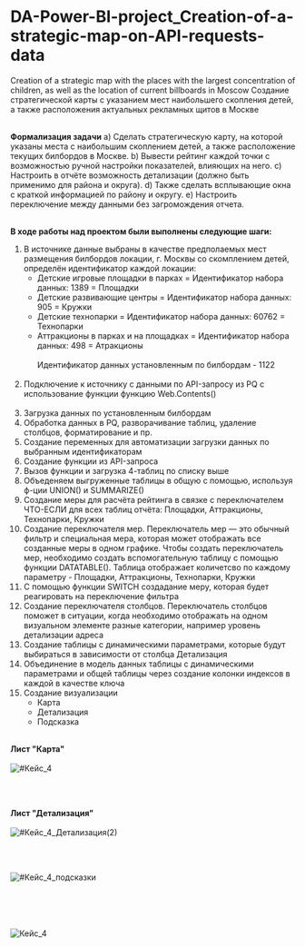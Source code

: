 # DA-Power-BI-project_Creation-of-a-strategic-map-on-API-requests-data
Creation of a strategic map with the places with the largest concentration of children, as well as the location of current billboards in Moscow
Создание стратегической карты с указанием мест наибольшего скопления детей, а также расположения актуальных рекламных щитов в Москве</br></br>

**Формализация задачи**
a) Сделать стратегическую карту, на которой указаны места с наибольшим скоплением детей, а также расположение текущих билбордов в Москве.
b) Вывести рейтинг каждой точки с возможностью ручной настройки показателей, влияющих на него.
c) Настроить в отчёте возможность детализации (должно быть применимо для района и округа).
d) Также сделать всплывающие окна с краткой информацией по району и округу.
e) Настроить переключение между данными без загромождения отчета.</br></br>

**В ходе работы над проектом были выполнены следующие шаги:**
1. В источнике данные выбраны в качестве предполаемых мест размещения билбордов локации, г. Москвы со скомплением детей, определён идентификатор каждой локации:
   - Детские игровые площадки в парках = Идентификатор набора данных: 1389 = Площадки
   - Детские развивающие центры = Идентификатор набора данных: 905 = Кружки
   - Детские технопарки = Идентификатор набора данных: 60762 = Технопарки
   - Аттракционы в парках и на площадках = Идентификатор набора данных: 498 = Атракционы</br></br>
Идентификатор данных установленным по билбордам - 1122</br></br>
2. Подключение к источнику с данными по API-запросу из PQ с использование функции функцию Web.Contents()</br></br>
3. Загрузка данных по установленным билбордам
4. Обработка данных в PQ, разворачивание таблиц, удаление столбцов, форматирование и пр.
5. Создание переменных для автоматизации загрузки данных по выбранным идентификаторам
6. Создание функции из API-запроса
7. Вызов функции и загрузка 4-таблиц по списку выше
8. Объеденяем выгруженные таблицы в общую с помощью, используя ф-ции UNION() и SUMMARIZE()
9. Создание меры для расчёта рейтинга в связке с переключателем ЧТО-ЕСЛИ для всех таблиц отчёта: Площадки, Аттракционы, Технопарки, Кружки
10. Создание переключателя мер. Переключатель мер — это обычный фильтр и специальная мера, которая может отображать все созданные меры в одном графике. Чтобы создать переключатель мер, необходимо создать вспомогательную таблицу с помощью функции DATATABLE(). Таблица отображает количетсво по каждому параметру - Площадки, Аттракционы, Технопарки, Кружки
11. С помощью функции SWITCH создадание меру, которая будет реагировать на переключение фильтра
12. Создание переключателя столбцов. Переключатель столбцов поможет в ситуации, когда необходимо отображать на одном визуальном элементе разные категории, например уровень детализации адреса
13. Создание таблицы с динамическими параметрами, которые будут выбираться в зависимости от столбца Детализация
14. Объединение в модель данных таблицы с динамическими параметрами и общей таблицы через создание колонки индексов в каждой в качестве ключа
15. Создание визуализации
    - Карта
    - Детализация
    - Подсказка</br></br>

**Лист "Карта"**
      </br></br>
![#Кейс_4](https://github.com/ElenaTratsevskaya/DA-Power-BI-project_Creation-of-a-strategic-map-on-API-requests-data/assets/110056199/bcf6e8b7-071c-4001-b69f-cd5c4279234a)


</br></br>

**Лист "Детализация"**
</br></br>
![#Кейс_4_Детализация(2)](https://github.com/ElenaTratsevskaya/DA-Power-BI-project_Creation-of-a-strategic-map-on-API-requests-data/assets/110056199/776c43c2-2a22-49bf-a87e-e4cc8aa4fee3)
   
</br></br>

![#Кейс_4_подсказки](https://github.com/ElenaTratsevskaya/DA-Power-BI-project_Creation-of-a-strategic-map-on-API-requests-data/assets/110056199/489b0170-f0e1-4285-a2db-6dcc7e6443c4)

</br></br></br></br>
![Кейс_4](https://github.com/ElenaTratsevskaya/DA-Power-BI-project_Creation-of-a-strategic-map-on-API-requests-data/assets/110056199/91a3f4d1-d9f0-4b16-9acc-b7824bba4ae9)



